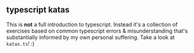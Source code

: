 ## typescript katas

This is **not** a full introduction to typescript. Instead it's a collection of exercises based on common typescript errors & misunderstanding that's substantially informed by my own personal suffering. Take a look at `katas.ts`! :)